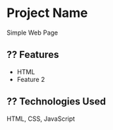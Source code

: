 # Project Name
Simple Web Page

## ?? Features
- HTML
- Feature 2

## ?? Technologies Used
HTML, CSS, JavaScript

